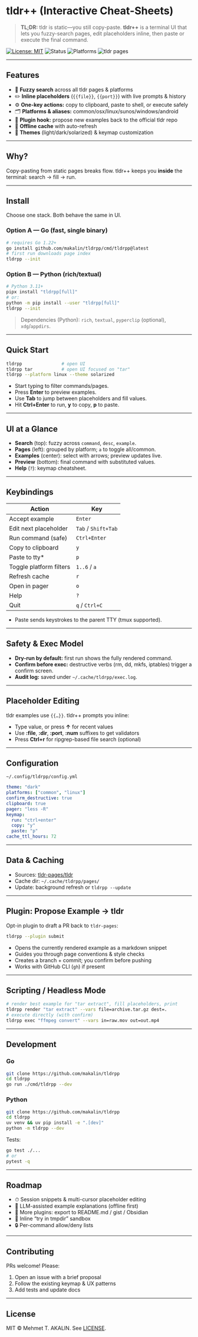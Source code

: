 # tldr++ (Interactive Cheat-Sheets)

> **TL;DR:** tldr is static—you still copy-paste. **tldr++** is a terminal UI that lets you fuzzy-search pages, edit placeholders inline, then paste or execute the final command.

[![License: MIT](https://img.shields.io/badge/License-MIT-green.svg)](#license)
![Status](https://img.shields.io/badge/status-alpha-blue)
![Platforms](https://img.shields.io/badge/platform-macOS%20%7C%20Linux%20%7C%20WSL-informational)
![tldr pages](https://img.shields.io/badge/data-tldr%20pages-orange)

---

## Features

* 🔎 **Fuzzy search** across all tldr pages & platforms
* ✏️ **Inline placeholders** (`{{file}}`, `{{port}}`) with live prompts & history
* ⚙️ **One-key actions:** copy to clipboard, paste to shell, or execute safely
* 🗂 **Platforms & aliases:** common/osx/linux/sunos/windows/android
* 🧩 **Plugin hook:** propose new examples back to the official tldr repo
* 💾 **Offline cache** with auto-refresh
* 🎨 **Themes** (light/dark/solarized) & keymap customization

---

## Why?

Copy-pasting from static pages breaks flow. tldr++ keeps you **inside** the terminal: search → fill → run.

---

## Install

Choose one stack. Both behave the same in UI.

### Option A — Go (fast, single binary)

```bash
# requires Go 1.22+
go install github.com/makalin/tldrpp/cmd/tldrpp@latest
# first run downloads page index
tldrpp --init
```

### Option B — Python (rich/textual)

```bash
# Python 3.11+
pipx install "tldrpp[full]"
# or:
python -m pip install --user "tldrpp[full]"
tldrpp --init
```

> Dependencies (Python): `rich`, `textual`, `pyperclip` (optional), `xdg`/`appdirs`.

---

## Quick Start

```bash
tldrpp               # open UI
tldrpp tar           # open UI focused on "tar"
tldrpp --platform linux --theme solarized
```

* Start typing to filter commands/pages.
* Press **Enter** to preview examples.
* Use **Tab** to jump between placeholders and fill values.
* Hit **Ctrl+Enter** to run, **y** to copy, **p** to paste.

---

## UI at a Glance

* **Search** (top): fuzzy across `command`, `desc`, `example`.
* **Pages** (left): grouped by platform; `a` to toggle all/common.
* **Examples** (center): select with arrows; preview updates live.
* **Preview** (bottom): final command with substituted values.
* **Help** (`?`): keymap cheatsheet.

---

## Keybindings

| Action                  | Key                 |
| ----------------------- | ------------------- |
| Accept example          | `Enter`             |
| Edit next placeholder   | `Tab` / `Shift+Tab` |
| Run command (safe)      | `Ctrl+Enter`        |
| Copy to clipboard       | `y`                 |
| Paste to tty*           | `p`                 |
| Toggle platform filters | `1..6` / `a`        |
| Refresh cache           | `r`                 |
| Open in pager           | `o`                 |
| Help                    | `?`                 |
| Quit                    | `q` / `Ctrl+C`      |

* Paste sends keystrokes to the parent TTY (tmux supported).

---

## Safety & Exec Model

* **Dry-run by default:** first run shows the fully rendered command.
* **Confirm before exec:** destructive verbs (rm, dd, mkfs, iptables) trigger a confirm screen.
* **Audit log:** saved under `~/.cache/tldrpp/exec.log`.

---

## Placeholder Editing

tldr examples use `{{…}}`. tldr++ prompts you inline:

* Type value, or press **↑** for recent values
* Use **:file**, **:dir**, **:port**, **:num** suffixes to get validators
* Press **Ctrl+r** for ripgrep-based file search (optional)

---

## Configuration

`~/.config/tldrpp/config.yml`

```yaml
theme: "dark"
platforms: ["common", "linux"]
confirm_destructive: true
clipboard: true
pager: "less -R"
keymap:
  run: "ctrl+enter"
  copy: "y"
  paste: "p"
cache_ttl_hours: 72
```

---

## Data & Caching

* Sources: [tldr-pages/tldr](https://github.com/tldr-pages/tldr)
* Cache dir: `~/.cache/tldrpp/pages/`
* Update: background refresh or `tldrpp --update`

---

## Plugin: **Propose Example → tldr**

Opt-in plugin to draft a PR back to `tldr-pages`:

```bash
tldrpp --plugin submit
```

* Opens the currently rendered example as a markdown snippet
* Guides you through page conventions & style checks
* Creates a branch + commit; you confirm before pushing
* Works with GitHub CLI (`gh`) if present

---

## Scripting / Headless Mode

```bash
# render best example for "tar extract", fill placeholders, print
tldrpp render "tar extract" --vars file=archive.tar.gz dest=.
# execute directly (with confirm)
tldrpp exec "ffmpeg convert" --vars in=raw.mov out=out.mp4
```

---

## Development

### Go

```bash
git clone https://github.com/makalin/tldrpp
cd tldrpp
go run ./cmd/tldrpp --dev
```

### Python

```bash
git clone https://github.com/makalin/tldrpp
cd tldrpp
uv venv && uv pip install -e ".[dev]"
python -m tldrpp --dev
```

Tests:

```bash
go test ./...
# or
pytest -q
```

---

## Roadmap

* ⏱ Session snippets & multi-cursor placeholder editing
* 🧠 LLM-assisted example explanations (offline first)
* 🔌 More plugins: export to README.md / gist / Obsidian
* 🧪 Inline “try in tmpdir” sandbox
* 🔒 Per-command allow/deny lists

---

## Contributing

PRs welcome! Please:

1. Open an issue with a brief proposal
2. Follow the existing keymap & UX patterns
3. Add tests and update docs

---

## License

MIT © Mehmet T. AKALIN. See [LICENSE](LICENSE).

